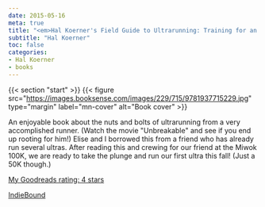 ```yaml
---
date: 2015-05-16
meta: true
title: "<em>Hal Koerner's Field Guide to Ultrarunning: Training for an Ultramarathon from 50K to 100 Miles and Beyond</em>"
subtitle: "Hal Koerner"
toc: false
categories:
- Hal Koerner
- books
---
```


{{< section "start" >}}
{{< figure src="https://images.booksense.com/images/229/715/9781937715229.jpg" type="margin" label="mn-cover" alt="Book cover" >}}

An enjoyable book about the nuts and bolts of ultrarunning from a very accomplished runner. (Watch the movie "Unbreakable" and see if you end up rooting for him!) Elise and I borrowed this from a friend who has already run several ultras. After reading this and crewing for our friend at the Miwok 100K, we are ready to take the plunge and run our first ultra this fall! (Just a 50K though.)

[My Goodreads rating: 4 stars](https://www.goodreads.com/review/show/1270945491)  

[IndieBound](https://www.indiebound.org/book/9781937715229)
